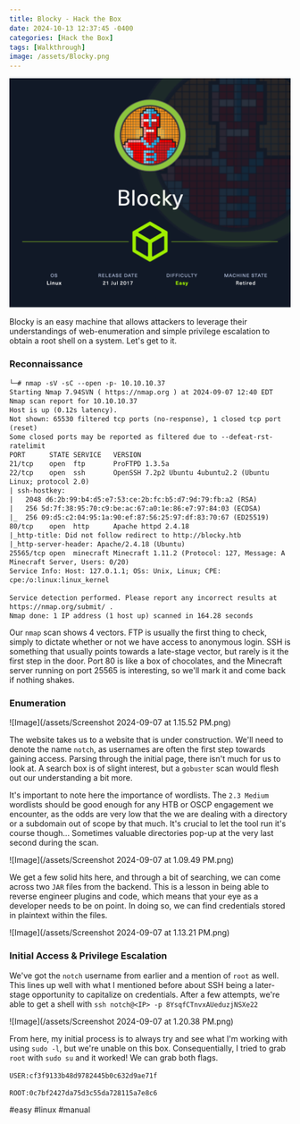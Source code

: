 ```yaml
---
title: Blocky - Hack the Box
date: 2024-10-13 12:37:45 -0400
categories: [Hack the Box]
tags: [Walkthrough]
image: /assets/Blocky.png
---
```

![Image](/assets/Blocky.png)

Blocky is an easy machine that allows attackers to leverage their understandings of web-enumeration and simple privilege escalation to obtain a root shell on a system. Let's get to it.
### Reconnaissance
```
└─# nmap -sV -sC --open -p- 10.10.10.37
Starting Nmap 7.94SVN ( https://nmap.org ) at 2024-09-07 12:40 EDT
Nmap scan report for 10.10.10.37
Host is up (0.12s latency).
Not shown: 65530 filtered tcp ports (no-response), 1 closed tcp port (reset)
Some closed ports may be reported as filtered due to --defeat-rst-ratelimit
PORT      STATE SERVICE   VERSION
21/tcp    open  ftp       ProFTPD 1.3.5a
22/tcp    open  ssh       OpenSSH 7.2p2 Ubuntu 4ubuntu2.2 (Ubuntu Linux; protocol 2.0)
| ssh-hostkey: 
|   2048 d6:2b:99:b4:d5:e7:53:ce:2b:fc:b5:d7:9d:79:fb:a2 (RSA)
|   256 5d:7f:38:95:70:c9:be:ac:67:a0:1e:86:e7:97:84:03 (ECDSA)
|_  256 09:d5:c2:04:95:1a:90:ef:87:56:25:97:df:83:70:67 (ED25519)
80/tcp    open  http      Apache httpd 2.4.18
|_http-title: Did not follow redirect to http://blocky.htb
|_http-server-header: Apache/2.4.18 (Ubuntu)
25565/tcp open  minecraft Minecraft 1.11.2 (Protocol: 127, Message: A Minecraft Server, Users: 0/20)
Service Info: Host: 127.0.1.1; OSs: Unix, Linux; CPE: cpe:/o:linux:linux_kernel

Service detection performed. Please report any incorrect results at https://nmap.org/submit/ .
Nmap done: 1 IP address (1 host up) scanned in 164.28 seconds

```

Our `nmap` scan shows 4 vectors. FTP is usually the first thing to check, simply to dictate whether or not we have access to anonymous login. SSH is something that usually points towards a late-stage vector, but rarely is it the first step in the door. Port 80 is like a box of chocolates, and the Minecraft server running on port 25565 is interesting, so we'll mark it and come back if nothing shakes.
### Enumeration

![Image](/assets/Screenshot 2024-09-07 at 1.15.52 PM.png)

The website takes us to a website that is under construction. We'll need to denote the name `notch`, as usernames are often the first step towards gaining access. Parsing through the initial page, there isn't much for us to look at. A search box is of slight interest, but a `gobuster` scan would flesh out our understanding a bit more.

It's important to note here the importance of wordlists. The `2.3 Medium` wordlists should be good enough for any HTB or OSCP engagement we encounter, as the odds are very low that the we are dealing with a directory or a subdomain out of scope by that much. It's crucial to let the tool run it's course though... Sometimes valuable directories pop-up at the very last second during the scan.

![Image](/assets/Screenshot 2024-09-07 at 1.09.49 PM.png)

We get a few solid hits here, and through a bit of searching, we can come across two `JAR` files from the backend. This is a lesson in being able to reverse engineer plugins and code, which means that your eye as a developer needs to be on point. 
In doing so, we can find credentials stored in plaintext within the files.

 ![Image](/assets/Screenshot 2024-09-07 at 1.13.21 PM.png)
### Initial Access & Privilege Escalation

We've got the `notch` username from earlier and a mention of `root` as well. This lines up well with what I mentioned before about SSH being a later-stage opportunity to capitalize on credentials. After a few attempts, we're able to get a shell with `ssh notch@<IP> -p 8YsqfCTnvxAUeduzjNSXe22 `

![Image](/assets/Screenshot 2024-09-07 at 1.20.38 PM.png)

From here, my initial process is to always try and see what I'm working with using `sudo -l`, but we're unable on this box. Consequentially, I tried to grab `root` with `sudo su` and it worked! We can grab both flags.

`USER:cf3f9133b48d9782445b0c632d9ae71f`

`ROOT:0c7bf2427da75d3c55da728115a7e8c6`

#easy #linux #manual 
